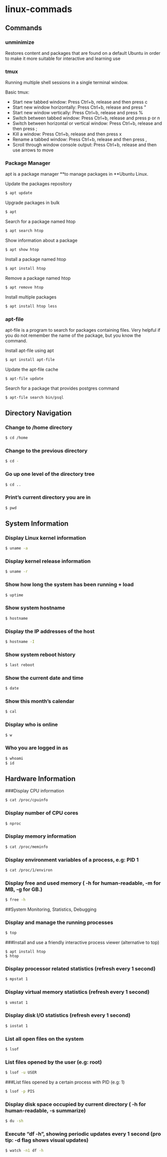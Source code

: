 # linux-commads
## Commands
### unminimize
Restores content and packages that are found on a default Ubuntu in order to make it more suitable for interactive and learning use

### tmux
Running multiple shell sessions in a single terminal window.

Basic tmux: 
* Start new tabbed window: Press Ctrl+b, release and then press c
* Start new window horizontally: Press Ctrl+b, release and press "
* Start new window vertically: Press Ctrl+b, release and press %
* Switch between tabbed window: Press Ctrl+b, release and press p or n
* Switch between horizontal or vertical window: Press Ctrl+b, release and then press ;
* Kill a window: Press Ctrl+b, release and then press x
* Rename a tabbed window: Press Ctrl+b, release and then press ,
* Scroll through window console output: Press Ctrl+b, release and then use arrows to move

### Package Manager
apt is a package manager **to manage packages in **Ubuntu Linux.

Update the packages repository
```bash
$ apt update
```

Upgrade packages in bulk
```bash
$ apt
```
Search for a package named htop
```bash
$ apt search htop
```

Show information about a package
```bash
$ apt show htop
```

Install a package named htop
```bash
$ apt install htop
```

Remove a package named htop
```bash
$ apt remove htop
```

Install multiple packages
```bash
$ apt install htop less
```

### apt-file
apt-file is a program to search for packages containing files. Very helpful if you do not remember the name of the package, but you know the command.

Install apt-file using apt
```bash
$ apt install apt-file
```

Update the apt-file cache
```bash
$ apt-file update
```

Search for a package that provides postgres command
```bash
$ apt-file search bin/psql
```

## Directory Navigation
### Change to /home directory
```bash
$ cd /home
```

### Change to the previous directory
```bash
$ cd -
```

### Go up one level of the directory tree
```bash
$ cd ..
```
### Print’s current directory you are in
```bash
$ pwd
```

## System Information
### Display Linux kernel information
```bash
$ uname -a
```

### Display kernel release information
```bash
$ uname -r
```

### Show how long the system has been running + load
```bash
$ uptime
```

### Show system hostname
```bash
$ hostname
```

### Display the IP addresses of the host
```bash
$ hostname -I
```

### Show system reboot history
```bash
$ last reboot
```

### Show the current date and time
```bash
$ date
```

### Show this month’s calendar
```bash
$ cal
```

### Display who is online
```bash
$ w
```

### Who you are logged in as
```bash
$ whoami
$ id
```

## Hardware Information
###Display CPU information

```bash
$ cat /proc/cpuinfo
```

### Display number of CPU cores
```bash
$ nproc
```

### Display memory information
```bash
$ cat /proc/meminfo
```

### Display environment variables of a process, e.g: PID 1
```bash
$ cat /proc/1/environ
```

### Display free and used memory ( -h for human-readable, -m for MB, -g for GB.)
```bash
$ free -h
```

##System Monitoring, Statistics, Debugging
### Display and manage the running processes
```bash
$ top
```

###Install and use a friendly interactive process viewer (alternative to top)
```bsah
$ apt install htop
$ htop
```

### Display processor related statistics (refresh every 1 second)
```bash
$ mpstat 1
```

### Display virtual memory statistics (refresh every 1 second)
```bash
$ vmstat 1
```

### Display disk I/O statistics (refresh every 1 second)
```bash
$ iostat 1
```

### List all open files on the system
```bash
$ lsof
```

### List files opened by the user (e.g: root)
```bash
$ lsof -u USER
```

###List files opened by a certain process with PID (e.g: 1)
```bash
$ lsof -p PIS
```

### Display disk space occupied by current directory ( -h for human-readable, -s summarize)
```bash
$ du -sh
```

### Execute “df -h”, showing periodic updates every 1 second (pro tip: -d flag shows visual updates)
```bash
$ watch -n1 df -h
```

